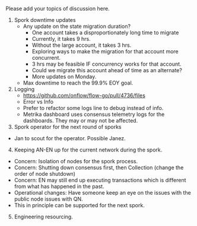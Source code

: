 Please add your topics of discussion here.

1. Spork downtime updates
   - Any update on the state migration duration?
     - One account takes a disproportionately long time to migrate
     - Currently, it takes 9 hrs.
     - Without the large account, it takes 3 hrs.
     - Exploring ways to make the migration for that account more concurrent.
     - 3 hrs may be feasible IF concurrency works for that account.
     - Could we migrate this account ahead of time as an alternate?
     - More updates on Monday.
   - Max downtime to reach the 99.9% EOY goal.
2. Logging
   - https://github.com/onflow/flow-go/pull/4736/files
   - Error vs Info
   - Prefer to refactor some logs line to debug instead of info.
   - Metrika dashboard uses consensus telemetry logs for the dashboards. They may or may not be affected.
3. Spork operator for the next round of sporks
  - Jan to scout for the operator. Possible Janez.
4. Keeping AN-EN up for the current network during the spork.
  - Concern: Isolation of nodes for the spork process.
  - Concern: Shutting down consensus first, then Collection (change the order of node shutdown)
  - Concern: EN may still end up executing transactions which is different from what has happened in the past.
  - Operational changes: Have someone keep an eye on the issues with the public node issues with QN.
  - This in principle can be supported for the next spork.
5. Engineering resourcing.


